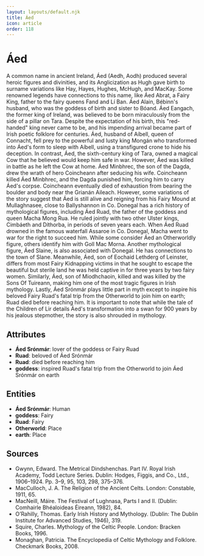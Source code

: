 ```yaml
---
layout: layouts/default.njk
title: Áed
icon: article
order: 118
---
```

# Áed

A common name in ancient Ireland, Áed (Aedh, Aodh) produced several heroic figures and divinities, and its Anglicization as Hugh gave birth to surname variations like Hay, Hayes, Hughes, McHugh, and MacKay. Some renowned legends have connections to this name, like Áed Abrat, a Fairy King, father to the fairy queens Fand and Lí Ban. Áed Alain, Bébinn's husband, who was the goddess of birth and sister to Bóand. Áed Eangach, the former king of Ireland, was believed to be born miraculously from the side of a pillar on Tara. Despite the expectation of his birth, this "red-handed" king never came to be, and his impending arrival became part of Irish poetic folklore for centuries. Áed, husband of Aíbell, queen of Connacht, fell prey to the powerful and lusty king Mongán who transformed into Áed's form to sleep with Aíbell, using a transfigured crone to hide his deception. In contrast, Áed, the sixth-century king of Tara, owned a magical Cow that he believed would keep him safe in war. However, Áed was killed in battle as he left the Cow at home. Áed Minbhrec, the son of the Dagda, drew the wrath of hero Coincheann after seducing his wife. Coincheann killed Áed Minbhrec, and the Dagda punished him, forcing him to carry Áed's corpse. Coincheann eventually died of exhaustion from bearing the boulder and body near the Grianán Aileach. However, some variations of the story suggest that Áed is still alive and reigning from his Fairy Mound at Mullaghnasee, close to Ballyshannon in Co. Donegal has a rich history of mythological figures, including Áed Ruad, the father of the goddess and queen Macha Mong Rua. He ruled jointly with two other Ulster kings, Cimbáeth and Díthorba, in periods of seven years each. When Áed Ruad drowned in the famous waterfall Assaroe in Co. Donegal, Macha went to war for the right to succeed him. While some consider Áed an Otherworldly figure, others identify him with Goll Mac Morna. Another mythological figure, Áed Slaine, is also associated with Donegal. He has connections to the town of Slane. Meanwhile, Áed, son of Eochaid Lethderg of Leinster, differs from most Fairy Kidnapping victims in that he sought to escape the beautiful but sterile land he was held captive in for three years by two fairy women. Similarly, Áed, son of Miodhchaoin, killed and was killed by the Sons Of Tuireann, making him one of the most tragic figures in Irish mythology. Lastly, Áed Srónmár plays little part in myth except to inspire his beloved Fairy Ruad's fatal trip from the Otherworld to join him on earth; Ruad died before reaching him. It is important to note that while the tale of the Children of Lir details Áed's transformation into a swan for 900 years by his jealous stepmother, the story is also shrouded in mythology.

## Attributes

- **Áed Srónmár**: lover of the goddess or Fairy Ruad
- **Ruad**: beloved of Áed Srónmár
- **Ruad**: died before reaching him
- **goddess**: inspired Ruad's fatal trip from the Otherworld to join Áed Srónmár on earth

## Entities

- **Áed Srónmár**: Human
- **goddess**: Fairy
- **Ruad**: Fairy
- **Otherworld**: Place
- **earth**: Place

## Sources

- Gwynn, Edward. The Metrical Dindshenchas. Part IV. Royal Irish Academy, Todd Lecture Series. Dublin: Hodges, Figgis, and Co., Ltd., 1906–1924. Pp. 3–9, 95, 103, 298, 375–376.
- MacCulloch, J. A. The Religion of the Ancient Celts. London: Constable, 1911, 65.
- MacNeill, Máire. The Festival of Lughnasa, Parts I and II. (Dublin: Comhairle Bhéaloideas Éireann, 1982), 84.
- O’Rahilly, Thomas. Early Irish History and Mythology. (Dublin: The Dublin Institute for Advanced Studies, 1946), 319.
- Squire, Charles. Mythology of the Celtic People. London: Bracken Books, 1996.
- Monaghan, Patricia. The Encyclopedia of Celtic Mythology and Folklore. Checkmark Books, 2008.

